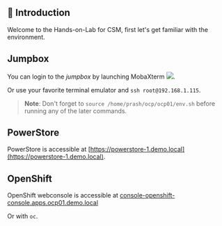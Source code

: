 ## 👋 Introduction

Welcome to the Hands-on-Lab for CSM, first let's get familiar with the environment.

## Jumpbox
You can login to the _jumpbox_ by launching MobaXterm
![](https://mobaxterm.mobatek.net/favicon.ico).

Or use your favorite terminal emulator and `ssh root@192.168.1.115`.

>**Note**: Don't forget to `source /home/prash/ocp/ocp01/env.sh` before running any of the later commands.

## PowerStore
PowerStore is accessible at [https://powerstore-1.demo.local](https://powerstore-1.demo.local).

## OpenShift
OpenShift webconsole is accessible at [console-openshift-console.apps.ocp01.demo.local](console-openshift-console.apps.ocp01.demo.local)

Or with `oc`.